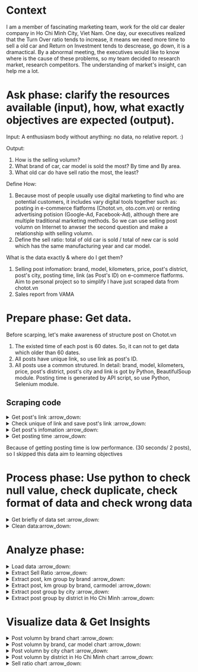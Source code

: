 # Context
I am a member of fascinating marketing team, work for the old car dealer company in Ho Chi Minh City, Viet Nam. One day, our executives realized that the Turn Over ratio tends to increase, it means we need more time to sell a old car and Return on Investment tends to descrease, go down, it is a dramactical. By a abnormal meeting, the executives would like to know where is the cause of these problems, so my team decided to research market, research competitors. The understanding of market's insight, can help me a lot.

# Ask phase: clarify the resources available (input), how, what exactly objectives are expected (output).

Input: A enthusiasm body without anything: no data, no relative report. :) 

Output:
1. How is the selling volumn? 
2. What brand of car, car model is sold the most? By time and By area.
3. What old car do have sell ratio the most, the least?

Define How: 
1. Because most of people usually use digital marketing to find who are potential customers, it includes vary digital tools together such as: posting in e-commerce flatforms (Chotot.vn, oto.com.vn) or renting advertising potision (Google-Ad, Facebook-Ad), although there are multiple traditional marketing methods. So we can use selling post volumn on Internet to anwser the second question and make a relationship with selling volumn.
2. Define the sell ratio: total of old car is sold / total of new car is sold which has the same manufacturing year and car model.

What is the data exactly & where do I get them?
1. Selling post infomation: brand, model, kilometers, price, post's district, post's city, posting time, link (as Post's ID) on e-commerce flatforms. Aim to personal project so to simplify I have just scraped data from chotot.vn
2. Sales report from VAMA

# Prepare phase: Get data.
Before scarping, let's make awareness of structure post on Chotot.vn
1. The existed time of each post is 60 dates. So, it can not to get data which older than 60 dates. 
2. All posts have unique link, so use link as post's ID.
3. All posts use a common strutured. In detail: brand, model, kilometers, price, post's district, post's city and link is got by Python, BeautifulSoup module. Posting time is generated by API script, so use Python, Selenium module.

## Scraping code

<details><summary> Get post's link  :arrow_down: </summary>

```python
'''Get all link of posts'''
import requests
from bs4 import BeautifulSoup

posts = []
for i in range(0,1000):
    url = 'https://xe.chotot.com/mua-ban-oto-cu-sdca1?page={}'.format(i)
    response = requests.get(url, timeout=10)
    if response.status_code != 200:
        print('time out')
        continue
    content = response.content
    soup = BeautifulSoup(content, 'html.parser')
    for y in soup.find_all('a', class_="AdItem_adItem__gDDQT"):
        link = 'https://xe.chotot.com'+y['href']
        posts.append(link)
    print(i)
print(len(posts)) #20015
```
</details>

<details><summary> Check unique of link and save post's link :arrow_down: </summary>

```python
#find unique link posts
uni_posts = set(posts) #19897
posts = list(uni_posts)
#save posts list into txt
with open('posts7-2-2023.txt', 'w') as f:
    for s in posts:
        f.write(s+'\n')
```

![image](https://github.com/Cong-hau/analyze-old-car-selling-posts/blob/f770049f7ffefcbbb9ab1f4aca84f5083337fc00/images/link_post.png)

</details>

<details><summary> Get post's infomation :arrow_down: </summary>

```python
'''read list into txt'''
with open("posts7-2-2023.txt", 'r') as f:
    posts = [line.rstrip('\n') for line in f]
print(len(posts))


'''Get data from all posts'''
import requests
from bs4 import BeautifulSoup
from datetime import datetime
import re

data = []
index = 0
for url in posts[0]:
    try:
        response = requests.get(url, timeout=15)
    except requests.Timeout:
        continue
    if response.status_code != 200:
        continue
    content = response.content
    soup = BeautifulSoup(content, 'html.parser')
    #brand
    brand = soup.find('a', itemprop = 'carbrand')
    if brand is not None:
        brand = brand.string
    #carmodel
    carmodel = soup.find('a', itemprop = 'carmodel')
    if carmodel is not None:
        carmodel = carmodel.string
    #Manufactural year
    mfyear_string = soup.find('span', itemprop = 'mfdate')
    if mfyear_string is None:
        mfyear = None
    else:
        mfyear_string = mfyear_string.string
        try:
            mftime = datetime.strptime(mfyear_string, '%Y')
            mfyear = mftime.year
        except ValueError:
            mfyear = mfyear_string
    #km
    km_string = soup.find('span', itemprop = 'mileage_v2')
    if km_string is None:
        km = None
    else:
        km = int(km_string.string)
    #Transmission, Fuel
    gearbox = soup.find('span', itemprop = 'gearbox')
    if gearbox is not None:
        gearbox = gearbox.string
    fuel = soup.find('span', itemprop = 'fuel')
    if fuel is not None:
        fuel = fuel.string
    #Price
    price_string = soup.find('span', itemprop = 'price')
    if price_string is None:
        price = None
    else:
        price_string = price_string.text
        price = int(price_string[0:-3].replace('.','')) #remove '.','đ',' ' and convert to int
    #Area: dictrict, city
    script = soup.find('script', id='__NEXT_DATA__').string

    start_pattern_district = 'area_name":"'
    start_index_district = re.search(start_pattern_district, script)
    end_pattern_district = '","region'
    end_index_district = re.search(end_pattern_district, script)
    if start_index_district is None:
        district = None
    elif end_index_district is None:
        district = None
    else:
        district = script[start_index_district.span()[1]:end_index_district.span()[0]]
    
    start_pattern_city = 'region_name":"'
    start_index_city = re.search(start_pattern_city, script)
    end_pattern_city = '","company_ad'
    end_index_city = re.search(end_pattern_city, script)
    if start_index_city is None:
        city = None
    elif end_index_city is None:
        city = None
    else:
        city = script[start_index_city.span()[1]:end_index_city.span()[0]]
    #Posted time
    start_pattern_time = 'date":"'
    start_index_time = re.search(start_pattern_time, script)
    end_pattern_time = '","access-control-expose-headers"'
    end_index_time = re.search(end_pattern_time, script)
    if start_index_time is None:
        posted_time, posted_year, posted_month = None, None, None
    elif end_index_city is None:
        posted_time, posted_year, posted_month = None, None, None
    else:
        posted_time_string = script[start_index_time.span()[1]:end_index_time.span()[0]]
        try:
            posted_time = datetime.strptime(posted_time_string, '%a, %d %b %Y %H:%M:%S %Z')
            posted_year = posted_time.year
            posted_month = posted_time.strftime('%b')
        except ValueError:
            posted_time, posted_year, posted_month = None, None, None

    #PhoneNumber
    #Href
    href = url
    data.append({'brand': brand,
        'carmodel': carmodel,
        'year': mfyear,
        'km': km,
        'tranmission': gearbox,
        'fuel': fuel,
        'price': price,
        'district': district,
        'city': city,
        'posted_year': posted_year,
        'posted_month': posted_month,
        'link': href
        })
    index += 1
    print(index)
#print(len(data))
#Export: Write data into a new csv
import csv
keys = data[0].keys()   
'''with open('data.csv', 'w', encoding='utf8', newline='') as output_file:
    dict_writer = csv.DictWriter(output_file, keys)
    dict_writer.writeheader()
    dict_writer.writerows(data)'''
#Append new data into existed csv
with open('data.csv', 'a', encoding='utf8', newline='') as output_file:
    dict_writer = csv.DictWriter(output_file, keys)
    dict_writer.writerows(data)
```

![image](https://github.com/Cong-hau/analyze-old-car-selling-posts/blob/f770049f7ffefcbbb9ab1f4aca84f5083337fc00/images/post_info.png)

</details>

<details><summary> Get posting time :arrow_down: </summary>

```python
import selenium
from selenium import webdriver
from selenium.webdriver.common.keys import Keys
from selenium.webdriver.common.by import By
import time

link = ['https://xe.chotot.com/mua-ban-oto-quan-8-tp-ho-chi-minh/102698000.htm','https://xe.chotot.com/mua-ban-oto-quan-3-tp-ho-chi-minh/102398170.htm']
driver = webdriver.Chrome()
for url in link:
    driver.get(url)
    time.sleep(5)

    posted_time_ele = driver.find_element(By.XPATH, '//*[@id="__next"]/div/div[3]/div[1]/div/div[4]/div/div[2]/div/div/div/span/div/div[2]/span')
    print(posted_time_ele.text) #30s for 2 posts, so use selenium take a lot of time
```

![image](https://github.com/Cong-hau/analyze-old-car-selling-posts/blob/f770049f7ffefcbbb9ab1f4aca84f5083337fc00/images/posting_time.png)

</details>

Because of getting posting time is low performance. (30 seconds/ 2 posts), so I skipped this data aim to learning objectives

# Process phase: Use python to check null value, check duplicate, check format of data and check wrong data

<details><summary> Get briefly of data set :arrow_down: </summary>

```python
import pandas as pd

'''Load data'''
df = pd.read_csv('data.csv')

'''Get briefly of dataset'''
df.head()
df.info() 
df.describe()
df.columns
```

![image](https://github.com/Cong-hau/analyze-old-car-selling-posts/blob/b127c994cfa195dfb1a9ba852610419fbdc26927/images/df_info.png)

</details>

<details><summary> Clean data:arrow_down: </summary>

```python
'''Cleaning empty value'''
#View the empty value
df[df.isnull().any(axis=1)] 
```

![image](https://github.com/Cong-hau/analyze-old-car-selling-posts/blob/b127c994cfa195dfb1a9ba852610419fbdc26927/images/null_value.png)

```python
km_mode = df['km'].mode() #find mode value and ignore NaN value
km_mode = float(km_mode) #mode() function create object so have to change data type before use on fillna method
df['km'].fillna(km_mode, inplace=True) 

#View again include brand, carmodel so drop the rest of na
df.dropna(inplace=True) 

'''Cleaning wrong format'''
df.info()
convert_dict = {'km':int, 'price':int, 'posted_year':str}
df = df.astype(convert_dict)

'''Check wrong data in city'''
#view unique in city column
set(df['city']) #do not have misspelling and obey the standard

'''Remove duplicates'''
df.duplicated() #All is False >> no duplicates

'''#Save dataset after cleaning'''
df.to_csv('cleaned_data.csv', index=False) #remove index number
```

![image](https://github.com/Cong-hau/analyze-old-car-selling-posts/blob/b127c994cfa195dfb1a9ba852610419fbdc26927/images/check_duplicates.png)

</details>

# Analyze phase: 
<details><summary> Load data :arrow_down: </summary>

```python
import pandas as pd

'''1.Load data'''
df = pd.read_csv('cleaned_data.csv')

'''2.View data'''
df.info()
df.head()
df = df.astype({'posted_year':int})#remove number after digit point of float type
df = df.astype({'posted_year':str})#convert data type in a line
```
</details>

<details><summary> Extract Sell Ratio :arrow_down: </summary>

```python
#Create a new dataframe 
top_posts = df.groupby(['brand','carmodel','year']).size().sort_values(ascending=False)
sell_ratio = top_posts.reset_index() #convert series (groupby result) into dataframe
sell_ratio.rename(columns={0:'num_posts'}, inplace=True) #change column name

#Filter manufacture year (2020,2021,2022)
sell_ratio = sell_ratio[sell_ratio['year'].isin(['2020','2021','2022'])]

#Filter brand which have data revenue in VAMA
filter_brand = ['Toyota','Ford','Honda','Mitsubishi','Kia','Mazda','Suzuki','Isuzu']
sell_ratio = sell_ratio[sell_ratio['brand'].isin(filter_brand)]

#Filter number of posts which quite large to analyze, after view unique value of num_posts, I chose 20
sell_ratio = sell_ratio[sell_ratio['num_posts'] > 20]

#Add data from VAMA statements
vama_data = [30251, 15650, 13291, 5485, 11365, 16447, 16844, 8512, 2793, 12033, 16122, 11803, 9745,
            13616, 19931, 4206, 18411, 6075, 1961, 5902, 7653, 3969, 14696, 5589, 3683, 5916, 1948,
            23529, 21473, 14104, 2478, 6352, 11404, 9812, 21983, 3195, 6526, 9775, 2813, 6065, 5406,
            9320, 4725, 5333, 9578, 5423, 2906, 5175, 867, 4471, 10505, 1076, 12700, 9446, 7214, 10230, 
            5854, 12398, 8334, 1710]

vama_report_2020 = 'http://vama.org.vn/Data/upload/files/2020/Thang12-2020/VAMA%20sales%20report%20December%202020%20-%20Detail.pdf'
vama_report_2021 = 'http://vama.org.vn/Data/upload/files/2021/Thang12-2021/VAMA%20sales%20report%20December%202021%20-%20Detail.pdf'
vama_report_2022 = 'http://vama.org.vn/Data/upload/files/2022/T12-2022/VAMA%20sales%20report%20December%202022%20-%20Detail.pdf'

sell_ratio['VAMA'] = vama_data
sell_ratio.info()
#Create a ratio column 
sell_ratio['sell_ratio'] = sell_ratio['num_posts'] / sell_ratio['VAMA'] *100
sell_ratio.to_csv('sell_ratio_chotot.csv', index=False)
```

</details>

<details><summary> Extract post, km group by brand :arrow_down: </summary>

```python
#num_posts, mean_km group by brand
brand = df.groupby(['brand']).agg({'km':['mean', 'count']}) #get 2 aggregate functions, extract a DataFrame
brand = brand.reset_index() #reset index
brand.columns = ['brand', 'mean_km', 'num_posts'] #change multiple column names
brand.to_csv('posts_km_groupby_brand.csv', index= False)
```

![image](https://github.com/Cong-hau/analyze-old-car-selling-posts/blob/cffa3cafe1c523a2793272343fdb351b1f437c6b/images/post_brand.png)

</details>

<details><summary> Extract post, km group by brand, carmodel :arrow_down: </summary>

```python
#num_posts, mean_km group by carmodel
carmodel = df.groupby(['brand', 'carmodel'])['km'].agg(['mean', 'size'])
carmodel = carmodel.reset_index()
carmodel.columns = ['brand', 'carmodel', 'mean_km', 'num_posts']
carmodel.to_csv('posts_km_groupby_carmodel.csv', index= False)
```

![image](https://github.com/Cong-hau/analyze-old-car-selling-posts/blob/cffa3cafe1c523a2793272343fdb351b1f437c6b/images/post_carmodel.png)

</details>

<details><summary> Extract post group by city :arrow_down: </summary>

```python
#num_posts group by city
city = df.groupby('city').size()
city = city.reset_index()
city.columns = ['city', 'num_posts']
city.to_csv('posts_groupby_city.csv', index= False)
```

![image](https://github.com/Cong-hau/analyze-old-car-selling-posts/blob/cffa3cafe1c523a2793272343fdb351b1f437c6b/images/post_city.png)

</details>


<details><summary> Extract post group by district in Ho Chi Minh :arrow_down: </summary>

```python
#num_posts group by disctrict in HCM
hcm = df.groupby('city').get_group('Tp Hồ Chí Minh')
dis_hcm = hcm.groupby('district').size()
dis_hcm = dis_hcm.reset_index()
dis_hcm.columns = ['district', 'num_posts']
dis_hcm['city'] = 'Hồ Chí Minh' #add city column to get hcm's geographic data which used in tableau
dis_hcm.to_csv('posts_groupby_district_hcm.csv', index= False)
```

![image](https://github.com/Cong-hau/analyze-old-car-selling-posts/blob/cffa3cafe1c523a2793272343fdb351b1f437c6b/images/post_dist_hcm.png)

</details>

# Visualize data & Get Insights

<details><summary> Post volumn by brand chart :arrow_down: </summary>

![image](https://github.com/Cong-hau/analyze-old-car-selling-posts/blob/4cf0b981d213f019c3ed5900d489ca337697685a/images/post_brand.png)

</details>

<details><summary> Post volumn by brand, car model chart :arrow_down: </summary>

![image](https://github.com/Cong-hau/analyze-old-car-selling-posts/blob/4cf0b981d213f019c3ed5900d489ca337697685a/images/post_model.png)

</details>

<details><summary> Post volumn by city chart :arrow_down: </summary>

![image](https://github.com/Cong-hau/analyze-old-car-selling-posts/blob/4cf0b981d213f019c3ed5900d489ca337697685a/images/post_city.png)

</details>

<details><summary> Post volumn by district in Ho Chi Minh chart :arrow_down: </summary>

![image](https://github.com/Cong-hau/analyze-old-car-selling-posts/blob/4cf0b981d213f019c3ed5900d489ca337697685a/images/post_dist_hcm.png)

</details>

<details><summary> Sell ratio chart :arrow_down: </summary>

![image](https://github.com/Cong-hau/analyze-old-car-selling-posts/blob/4cf0b981d213f019c3ed5900d489ca337697685a/images/sell_ratio.png)

</details>



